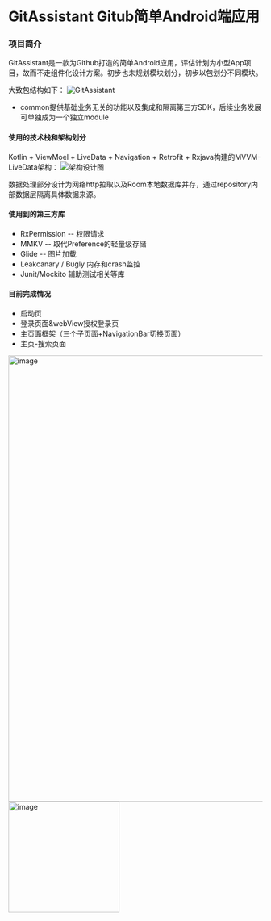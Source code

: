 # GitAssistant Gitub简单Android端应用
### 项目简介
GitAssistant是一款为Github打造的简单Android应用，评估计划为小型App项目，故而不走组件化设计方案。初步也未规划模块划分，初步以包划分不同模块。

大致包结构如下：
![GitAssistant](https://user-images.githubusercontent.com/2612850/179391493-03e3a605-9004-44d9-9e6a-903ea86b5c13.png)

- common提供基础业务无关的功能以及集成和隔离第三方SDK，后续业务发展可单独成为一个独立module


#### 使用的技术栈和架构划分
Kotlin + ViewMoel + LiveData + Navigation + Retrofit + Rxjava构建的MVVM-LiveData架构：
![架构设计图](https://user-images.githubusercontent.com/2612850/179391500-0fe03ebf-4752-47a7-88ec-e74f85df9a89.png)

数据处理部分设计为网络http拉取以及Room本地数据库并存，通过repository内部数据层隔离具体数据来源。

#### 使用到的第三方库
- RxPermission -- 权限请求
- MMKV -- 取代Preference的轻量级存储
- Glide -- 图片加载
- Leakcanary / Bugly 内存和crash监控
- Junit/Mockito 辅助测试相关等库

#### 目前完成情况
- 启动页
- 登录页面&webView授权登录页
- 主页面框架（三个子页面+NavigationBar切换页面）
- 主页-搜索页面

<img width="884" alt="image" src="https://user-images.githubusercontent.com/2612850/179400156-c4c7f57b-942e-4b95-b373-fc8ed68a036a.png">
<img width="220" alt="image" src="https://user-images.githubusercontent.com/2612850/179401199-f4122e38-1f94-4b3e-b64e-655f44c69a5c.png">


